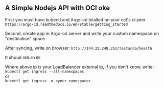 ## A Simple Nodejs API with OCI oke

First you must have kubectl and Argo-cd intalled on your oci's cluster <br>
`https://argo-cd.readthedocs.io/en/stable/getting_started`

Second, create app in Argo-cd server and write your custom namespace on "destination" space  

After syncing, write on browser:
`http://144.22.248.251/testando/health`

It shoud return 
`OK`

Where above ip is your LoadBalancer external ip, if you don't know, write:<br>
`kubectl get ingress --all-namespaces`
<br>
or 
<br>
`kubectl get ingress -n <your_namespace>`


